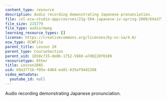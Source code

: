 ```yaml
---
content_type: resource
description: Audio recording demonstrating Japanese pronunciation.
file: /ol-ocw-studio-app/courses/21g-504-japanese-iv-spring-2009/69a3771bf05e4d64ea81635af94d2268_Lesson20A5.mp3
file_size: 215779
file_type: audio/mpeg
learning_resource_types: []
license: https://creativecommons.org/licenses/by-nc-sa/4.0/
ocw_type: OCWFile
parent_title: Lesson 20
parent_type: CourseSection
parent_uid: 1658c715-de8b-1752-598d-a7d8228f0109
resourcetype: Other
title: Lesson20A5
uid: 69a3771b-f05e-4d64-ea81-635af94d2268
video_metadata:
  youtube_id: null
---
```

Audio recording demonstrating Japanese pronunciation.